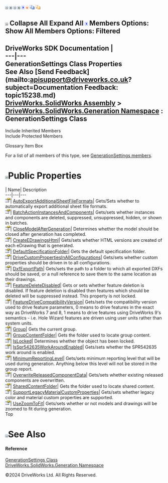 ![](dotnetimages/collapse.gif) ![](dotnetimages/expand.gif) ![](dotnetimages/collapse.gif) ![](dotnetimages/expand.gif) ![](dotnetimages/drpdown.gif) ![](dotnetimages/drpdown_orange.gif) ![](dotnetimages/copycode.gif) ![](dotnetimages/copycodeHighlight.gif)

![](dotnetimages/collapse.gif) Collapse All Expand All ![](dotnetimages/drpdown.gif) Members Options: Show All  Members Options: Filtered   
---  
DriveWorks SDK Documentation  |   
---|---  
GenerationSettings Class Properties   
See Also [Send Feedback](mailto:apisupport@driveworks.co.uk?subject=Documentation Feedback: topic15238.md)  
[DriveWorks.SolidWorks Assembly](topic13342.md) > [DriveWorks.SolidWorks.Generation Namespace](topic15094.md) : GenerationSettings Class  
---  
  
Include Inherited Members    
Include Protected Members    


Glossary Item Box

For a list of all members of this type, see [GenerationSettings members](topic15239.md).

# ![](dotnetimages/collapse.gif)Public Properties

| Name| Description  
---|---|---  
![Public Property](dotnetimages/publicProperty.gif)| [AutoExportAdditionalSheetFileFormats](topic15246.md)| Gets/Sets whether to automatically export additional sheet file formats.   
![Public Property](dotnetimages/publicProperty.gif)| [BatchActionInstancesAndComponents](topic15247.md)| Gets/sets whether instances and components are deleted, suppressed, unsuppressed, hidden, or shown in batches.   
![Public Property](dotnetimages/publicProperty.gif)| [CloseModelAfterGeneration](topic15248.md)| Determines whether the model should be closed after generation has completed.   
![Public Property](dotnetimages/publicProperty.gif)| [CreateEDrawingsHtml](topic15249.md)| Gets/sets whether HTML versions are created of each eDrawing that is generated.   
![Public Property](dotnetimages/publicProperty.gif)| [DefaultSpecificationFolder](topic15250.md)| Gets the default specification folder.   
![Public Property](dotnetimages/publicProperty.gif)| [DriveCustomPropertiesInAllConfigurations](topic15251.md)| Gets/sets whether custom properties should be driven in to all configurations.   
![Public Property](dotnetimages/publicProperty.gif)| [DxfExportPath](topic15252.md)| Gets/sets the path to a folder to which all exported DXFs should be saved, or a null reference to save them to the same location as their drawings.   
![Public Property](dotnetimages/publicProperty.gif)| [FeatureDeleteDisabled](topic15253.md)| Gets or sets whether feature deletion is disabled. If feature deletion is disabled then features which should be deleted will be suppressed instead. This property is not locked.   
![Public Property](dotnetimages/publicProperty.gif)| [FeatureDriveCompatibilityVersion](topic15254.md)| Gets/sets the compatibility version used to drive feature parameters, 0 means to drive features in the exact way as DriveWorks 7 and 8, 1 means to drive features using DriveWorks 9's semantics - i.e. Hole Wizard features are driven using user units rather than system units.   
![Public Property](dotnetimages/publicProperty.gif)| [Group](topic15255.md)| Gets the current group.   
![Public Property](dotnetimages/publicProperty.gif)| [GroupContentFolder](topic15256.md)| Gets the folder used to locate group content.   
![Public Property](dotnetimages/publicProperty.gif)| [IsLocked](topic15257.md)| Determines whether the object has been locked.   
![Public Property](dotnetimages/publicProperty.gif)| [IsSpr542635WorkAroundEnabled](topic15258.md)| Gets/sets whether the SPR542635 work around is enabled.   
![Public Property](dotnetimages/publicProperty.gif)| [MinimumReportingLevel](topic15259.md)| Gets/sets minimum reporting level that will be used during generation. Anything below this level will not be stored in the group report.   
![Public Property](dotnetimages/publicProperty.gif)| [OverwriteReleasedComponentData](topic15260.md)| Gets/sets whether existing released components are overwritten.   
![Public Property](dotnetimages/publicProperty.gif)| [SharedContentFolder](topic15261.md)| Gets the folder used to locate shared content.   
![Public Property](dotnetimages/publicProperty.gif)| [SupportLegacyMaterialCustomProperties](topic15262.md)| Gets/sets whether legacy color and material custom properties are supported.   
![Public Property](dotnetimages/publicProperty.gif)| [UseZoomToFit](topic15263.md)| Gets/sets whether or not models and drawings will be zoomed to fit during generation.   
Top

# ![](dotnetimages/collapse.gif)See Also

#### Reference

[GenerationSettings Class](topic15238.md)   
[DriveWorks.SolidWorks.Generation Namespace](topic15094.md)

©2024 DriveWorks Ltd. All Rights Reserved.
